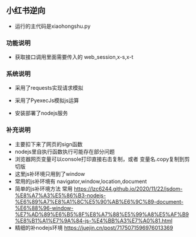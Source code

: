 ## 小红书逆向
* 运行的主代码是xiaohongshu.py

### 功能说明

* 获取接口调用里面需要传入的 web_session,x-s,x-t

### 系统说明

* 采用了requests实现请求模拟

* 采用了PyexecJs模拟js运算

* 安装部署了nodejs服务

### 补充说明
* 主要扣下来了网页的sign函数
* nodejs里自执行函数执行可能存在部分问题
* 浏览器网页变量可以console打印直接右击复制，或者 变量名.copy复制到剪切版
* 这里js补环境只用到了window
* 常用的js补环境有  navigator,window,location,document 
* 简单的js补环境方法 常用 https://lzc6244.github.io/2020/11/22/jsdom-%E8%A7%A3%E5%86%B3-nodejs-%E6%89%A7%E8%A1%8C%E5%90%AB%E6%9C%89-document-%E6%88%96-window-%E7%AD%89%E6%B5%8F%E8%A7%88%E5%99%A8%E5%AF%B9%E8%B1%A1%E7%9A%84-js-%E4%BB%A3%E7%A0%81.html
* 精细的补nodejs环境 https://juejin.cn/post/7175071596976013369

